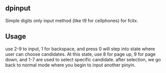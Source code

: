 ## dpinput
Simple digits only input method (like t9 for cellphones) for fcitx.

## Usage
use 2-9 to input, 1 for backspace, and press 0 will step into state where 
user can choose candidates. At this state, use 8 for page up, 9 for page down,
and 1-7 are used to select specific candidate. after selection, we go back
to normal mode where you begin to input another pinyin.

